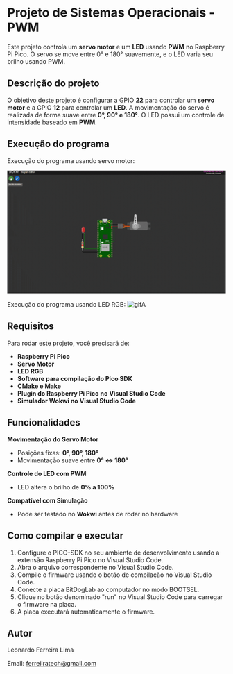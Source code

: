 # Projeto de Sistemas Operacionais - PWM

Este projeto controla um **servo motor** e um **LED** usando **PWM** no Raspberry Pi Pico. O servo se move entre 0° e 180° suavemente, e o LED varia seu brilho usando PWM. 

## Descrição do projeto

O objetivo deste projeto é configurar a GPIO **22** para controlar um **servo motor** e a GPIO **12** para controlar um **LED**. A movimentação do servo é realizada de forma suave entre **0°, 90° e 180°**. O LED possui um controle de intensidade baseado em **PWM**.

## Execução do programa

Execução do programa usando servo motor:

![gifA](assets/GIF_SERVO_PWM.gif)

Execução do programa usando LED RGB:
![gifA](assets/GIF_LED_PWM.gif)

## Requisitos

Para rodar este projeto, você precisará de:
- **Raspberry Pi Pico**
- **Servo Motor**
- **LED RGB**
- **Software para compilação do Pico SDK**
- **CMake e Make**
- **Plugin do Raspberry Pi Pico no Visual Studio Code**
- **Simulador Wokwi no Visual Studio Code**

## Funcionalidades
**Movimentação do Servo Motor**
   - Posições fixas: **0°, 90°, 180°**
   - Movimentação suave entre **0° ↔ 180°**  
   
**Controle do LED com PWM**
   - LED altera o brilho de **0% a 100%**  
   
**Compatível com Simulação**
   - Pode ser testado no **Wokwi** antes de rodar no hardware  

## Como compilar e executar
1. Configure o PICO-SDK no seu ambiente de desenvolvimento usando a extensão Raspberry Pi Pico no Visual Studio Code.
2. Abra o arquivo correspondente no Visual Studio Code.
3. Compile o firmware usando o botão de compilação no Visual Studio Code.
4. Conecte a placa BitDogLab ao computador no modo BOOTSEL.
5. Clique no botão denominado "run" no Visual Studio Code para carregar o firmware na placa.
6. A placa executará automaticamente o firmware.

## Autor
Leonardo Ferreira Lima

Email: ferreiiratech@gmail.com